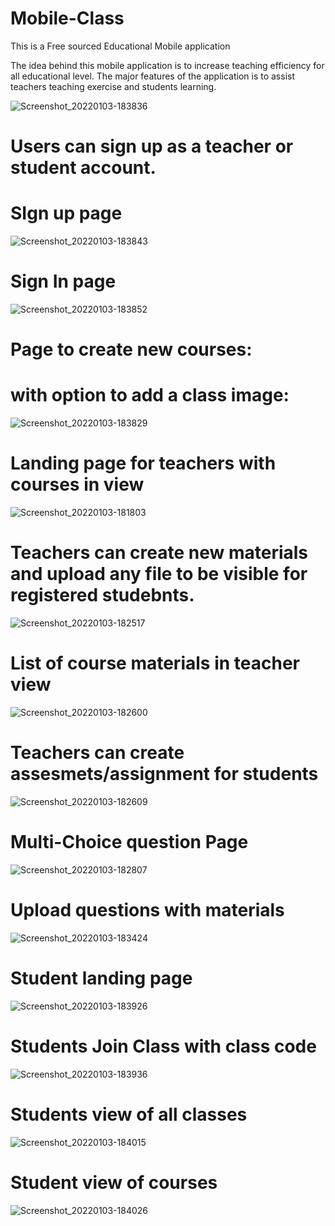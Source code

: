 # Mobile-Class
This is a Free sourced Educational Mobile application

The idea behind this mobile application is to increase teaching efficiency for all educational level.
The major features of the application is to assist teachers teaching exercise and students learning.

![Screenshot_20220103-183836](https://user-images.githubusercontent.com/66129851/147963479-9e9fc15e-dda2-49fc-88df-d6b9fcb5a373.png)

# Users can sign up as a teacher or student account.
# SIgn up page
![Screenshot_20220103-183843](https://user-images.githubusercontent.com/66129851/147963912-aecd1857-3074-4401-8974-d70686dfb7ba.png)

#
#
#
# Sign In page
![Screenshot_20220103-183852](https://user-images.githubusercontent.com/66129851/147964693-88163327-010f-4486-bbb5-b363a98e383b.png)

#
#
#
# Page to create new courses:
# with option to add a class image:
![Screenshot_20220103-183829](https://user-images.githubusercontent.com/66129851/147965216-4fa45dab-049b-4db0-9f4e-e1ff776acabd.png)


#
#
#
# Landing page for teachers with courses in view
![Screenshot_20220103-181803](https://user-images.githubusercontent.com/66129851/147965447-5f6f89ce-9a6a-41f6-bfea-084d3ec6e8ce.png)

#
#
#
# Teachers can create new materials and upload any file to be visible for registered studebnts.

![Screenshot_20220103-182517](https://user-images.githubusercontent.com/66129851/147966135-fa4612f4-7677-4ba0-bd0f-d0fdf5d3eadc.png)

#
#
#
# List of course materials in teacher view
![Screenshot_20220103-182600](https://user-images.githubusercontent.com/66129851/147966157-1091c6e4-67cf-4f51-bcca-e8747618abb5.png)

#
#
#
# Teachers can create assesmets/assignment for students
![Screenshot_20220103-182609](https://user-images.githubusercontent.com/66129851/147966211-0845f7a7-5f08-4df5-8303-d1da1c3f7363.png)

#
#
#
# Multi-Choice question Page
![Screenshot_20220103-182807](https://user-images.githubusercontent.com/66129851/147966273-a602872e-322d-4201-b10c-cca22bc662bf.png)

#
#
#
# Upload questions with materials
![Screenshot_20220103-183424](https://user-images.githubusercontent.com/66129851/147966334-ae849337-1cd8-4e9c-ae0d-ec088ce7a727.png)

#
#
#
# Student landing page
![Screenshot_20220103-183926](https://user-images.githubusercontent.com/66129851/147966688-26c70ea1-d7d5-48d0-ae14-571ffff8134c.png)


#
#
#  Students Join Class with class code
![Screenshot_20220103-183936](https://user-images.githubusercontent.com/66129851/147966893-cada7a7d-4b3a-44b0-91f8-0231d3c667dd.png)

#
#
#

# Students view of all classes
![Screenshot_20220103-184015](https://user-images.githubusercontent.com/66129851/147966960-518348c5-2529-4b30-9d45-cdaa2e80a31d.png)

#
#
#
# Student view of courses
![Screenshot_20220103-184026](https://user-images.githubusercontent.com/66129851/147967056-e6a34b0b-51e1-4b96-a80b-20cc23c7cc15.png)




